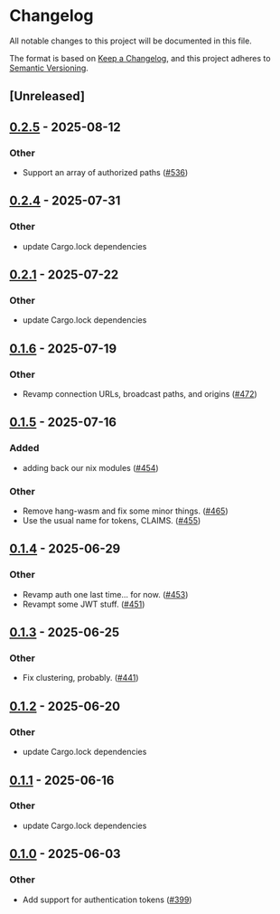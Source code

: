 # Changelog

All notable changes to this project will be documented in this file.

The format is based on [Keep a Changelog](https://keepachangelog.com/en/1.0.0/),
and this project adheres to [Semantic Versioning](https://semver.org/spec/v2.0.0.html).

## [Unreleased]

## [0.2.5](https://github.com/kixelated/moq/compare/moq-token-cli-v0.2.4...moq-token-cli-v0.2.5) - 2025-08-12

### Other

- Support an array of authorized paths ([#536](https://github.com/kixelated/moq/pull/536))

## [0.2.4](https://github.com/kixelated/moq/compare/moq-token-cli-v0.2.3...moq-token-cli-v0.2.4) - 2025-07-31

### Other

- update Cargo.lock dependencies

## [0.2.1](https://github.com/kixelated/moq/compare/moq-token-cli-v0.2.0...moq-token-cli-v0.2.1) - 2025-07-22

### Other

- update Cargo.lock dependencies

## [0.1.6](https://github.com/kixelated/moq/compare/moq-token-cli-v0.1.5...moq-token-cli-v0.1.6) - 2025-07-19

### Other

- Revamp connection URLs, broadcast paths, and origins ([#472](https://github.com/kixelated/moq/pull/472))

## [0.1.5](https://github.com/kixelated/moq/compare/moq-token-cli-v0.1.4...moq-token-cli-v0.1.5) - 2025-07-16

### Added

- adding back our nix modules ([#454](https://github.com/kixelated/moq/pull/454))

### Other

- Remove hang-wasm and fix some minor things. ([#465](https://github.com/kixelated/moq/pull/465))
- Use the usual name for tokens, CLAIMS. ([#455](https://github.com/kixelated/moq/pull/455))

## [0.1.4](https://github.com/kixelated/moq/compare/moq-token-cli-v0.1.3...moq-token-cli-v0.1.4) - 2025-06-29

### Other

- Revamp auth one last time... for now. ([#453](https://github.com/kixelated/moq/pull/453))
- Revampt some JWT stuff. ([#451](https://github.com/kixelated/moq/pull/451))

## [0.1.3](https://github.com/kixelated/moq/compare/moq-token-cli-v0.1.2...moq-token-cli-v0.1.3) - 2025-06-25

### Other

- Fix clustering, probably. ([#441](https://github.com/kixelated/moq/pull/441))

## [0.1.2](https://github.com/kixelated/moq/compare/moq-token-cli-v0.1.1...moq-token-cli-v0.1.2) - 2025-06-20

### Other

- update Cargo.lock dependencies

## [0.1.1](https://github.com/kixelated/moq/compare/moq-token-cli-v0.1.0...moq-token-cli-v0.1.1) - 2025-06-16

### Other

- update Cargo.lock dependencies

## [0.1.0](https://github.com/kixelated/moq/releases/tag/moq-token-cli-v0.1.0) - 2025-06-03

### Other

- Add support for authentication tokens ([#399](https://github.com/kixelated/moq/pull/399))
